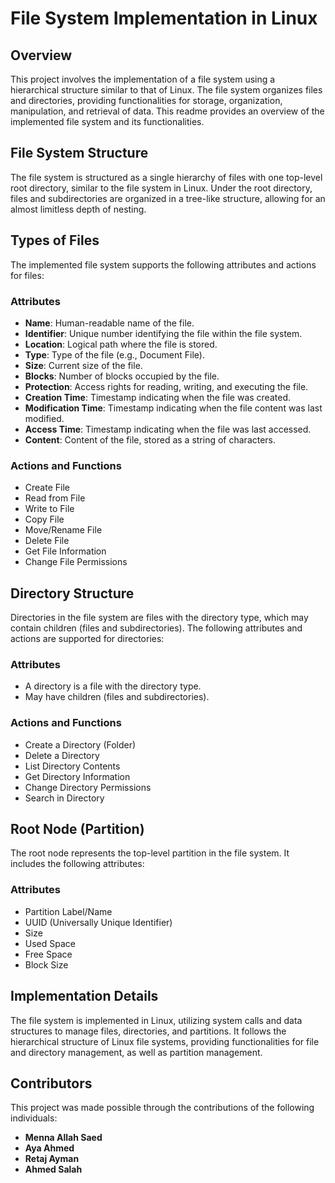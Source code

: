 # File System Implementation in Linux

## Overview
This project involves the implementation of a file system using a hierarchical structure similar to that of Linux. The file system organizes files and directories, providing functionalities for storage, organization, manipulation, and retrieval of data. This readme provides an overview of the implemented file system and its functionalities.

## File System Structure
The file system is structured as a single hierarchy of files with one top-level root directory, similar to the file system in Linux. Under the root directory, files and subdirectories are organized in a tree-like structure, allowing for an almost limitless depth of nesting.

## Types of Files
The implemented file system supports the following attributes and actions for files:

### Attributes
- **Name**: Human-readable name of the file.
- **Identifier**: Unique number identifying the file within the file system.
- **Location**: Logical path where the file is stored.
- **Type**: Type of the file (e.g., Document File).
- **Size**: Current size of the file.
- **Blocks**: Number of blocks occupied by the file.
- **Protection**: Access rights for reading, writing, and executing the file.
- **Creation Time**: Timestamp indicating when the file was created.
- **Modification Time**: Timestamp indicating when the file content was last modified.
- **Access Time**: Timestamp indicating when the file was last accessed.
- **Content**: Content of the file, stored as a string of characters.

### Actions and Functions
- Create File
- Read from File
- Write to File
- Copy File
- Move/Rename File
- Delete File
- Get File Information
- Change File Permissions

## Directory Structure
Directories in the file system are files with the directory type, which may contain children (files and subdirectories). The following attributes and actions are supported for directories:

### Attributes
- A directory is a file with the directory type.
- May have children (files and subdirectories).

### Actions and Functions
- Create a Directory (Folder)
- Delete a Directory
- List Directory Contents
- Get Directory Information
- Change Directory Permissions
- Search in Directory

## Root Node (Partition)
The root node represents the top-level partition in the file system. It includes the following attributes:

### Attributes
- Partition Label/Name
- UUID (Universally Unique Identifier)
- Size
- Used Space
- Free Space
- Block Size

## Implementation Details
The file system is implemented in Linux, utilizing system calls and data structures to manage files, directories, and partitions. It follows the hierarchical structure of Linux file systems, providing functionalities for file and directory management, as well as partition management.

## Contributors
This project was made possible through the contributions of the following individuals:
- **Menna Allah Saed**
- **Aya Ahmed**
- **Retaj Ayman**
- **Ahmed Salah**
